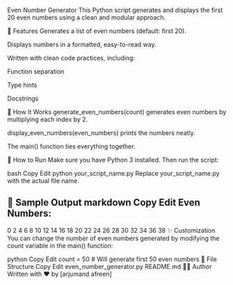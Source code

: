Even Number Generator
This Python script generates and displays the first 20 even numbers using a clean and modular approach.

📜 Features
Generates a list of even numbers (default: first 20).

Displays numbers in a formatted, easy-to-read way.

Written with clean code practices, including:

Function separation

Type hints

Docstrings

🧠 How It Works
generate_even_numbers(count) generates even numbers by multiplying each index by 2.

display_even_numbers(even_numbers) prints the numbers neatly.

The main() function ties everything together.

🔧 How to Run
Make sure you have Python 3 installed. Then run the script:

bash
Copy
Edit
python your_script_name.py
Replace your_script_name.py with the actual file name.

📌 Sample Output
markdown
Copy
Edit
Even Numbers:
--------------------
 0
 2
 4
 6
 8
10
12
14
16
18
20
22
24
26
28
30
32
34
36
38
✨ Customization
You can change the number of even numbers generated by modifying the count variable in the main() function:

python
Copy
Edit
count = 50  # Will generate first 50 even numbers
📁 File Structure
Copy
Edit
even_number_generator.py
README.md
🧑‍💻 Author
Written with ❤️ by [arjumand afreen]